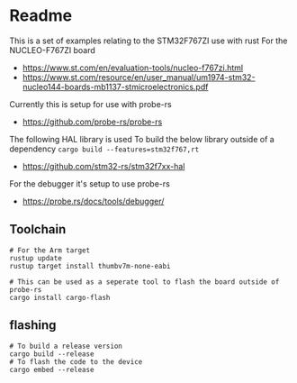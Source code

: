 # Readme

This is a set of examples relating to the STM32F767ZI use with rust
For the NUCLEO-F767ZI board

  * https://www.st.com/en/evaluation-tools/nucleo-f767zi.html
  * https://www.st.com/resource/en/user_manual/um1974-stm32-nucleo144-boards-mb1137-stmicroelectronics.pdf

Currently this is setup for use with probe-rs

  * https://github.com/probe-rs/probe-rs

The following HAL library is used
To build the below library outside of a dependency `cargo build --features=stm32f767,rt`

  * https://github.com/stm32-rs/stm32f7xx-hal

For the debugger it's setup to use probe-rs

  * https://probe.rs/docs/tools/debugger/

## Toolchain

```
# For the Arm target
rustup update
rustup target install thumbv7m-none-eabi

# This can be used as a seperate tool to flash the board outside of probe-rs
cargo install cargo-flash
```


## flashing

```
# To build a release version
cargo build --release
# To flash the code to the device
cargo embed --release
```
